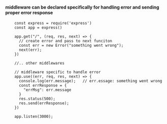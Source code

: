 #### middleware can be declared specifically for handling error and sending proper error response

        const express = require('express')
        const app = express()

        app.get("/", (req, res, next) => {
          // create error and pass to next funciton
          const err = new Error("something went wrong");
          next(err);
        })

        //.. other middlewares

        // middleware specific to handle error
        app.use((err, req, res, next) => {
          console.log(err.message);   // err.essage: something went wrong
          const errResponse = {
            "errMsg": err.message
          }
          res.status(500);
          res.send(errResponse);
        })

        app.listen(3000);
